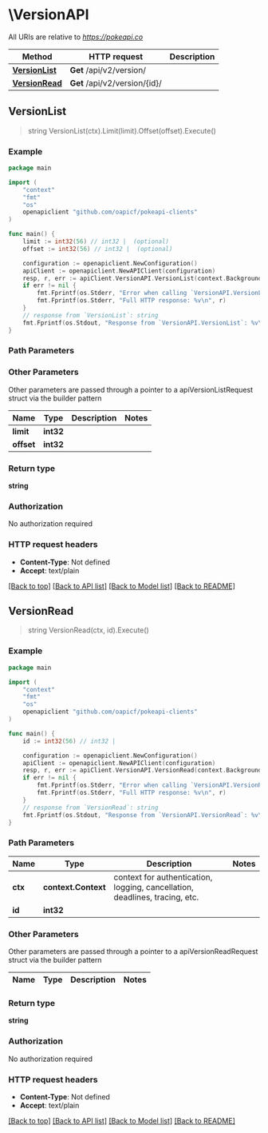 # \VersionAPI

All URIs are relative to *https://pokeapi.co*

Method | HTTP request | Description
------------- | ------------- | -------------
[**VersionList**](VersionAPI.md#VersionList) | **Get** /api/v2/version/ | 
[**VersionRead**](VersionAPI.md#VersionRead) | **Get** /api/v2/version/{id}/ | 



## VersionList

> string VersionList(ctx).Limit(limit).Offset(offset).Execute()



### Example

```go
package main

import (
	"context"
	"fmt"
	"os"
	openapiclient "github.com/oapicf/pokeapi-clients"
)

func main() {
	limit := int32(56) // int32 |  (optional)
	offset := int32(56) // int32 |  (optional)

	configuration := openapiclient.NewConfiguration()
	apiClient := openapiclient.NewAPIClient(configuration)
	resp, r, err := apiClient.VersionAPI.VersionList(context.Background()).Limit(limit).Offset(offset).Execute()
	if err != nil {
		fmt.Fprintf(os.Stderr, "Error when calling `VersionAPI.VersionList``: %v\n", err)
		fmt.Fprintf(os.Stderr, "Full HTTP response: %v\n", r)
	}
	// response from `VersionList`: string
	fmt.Fprintf(os.Stdout, "Response from `VersionAPI.VersionList`: %v\n", resp)
}
```

### Path Parameters



### Other Parameters

Other parameters are passed through a pointer to a apiVersionListRequest struct via the builder pattern


Name | Type | Description  | Notes
------------- | ------------- | ------------- | -------------
 **limit** | **int32** |  | 
 **offset** | **int32** |  | 

### Return type

**string**

### Authorization

No authorization required

### HTTP request headers

- **Content-Type**: Not defined
- **Accept**: text/plain

[[Back to top]](#) [[Back to API list]](../README.md#documentation-for-api-endpoints)
[[Back to Model list]](../README.md#documentation-for-models)
[[Back to README]](../README.md)


## VersionRead

> string VersionRead(ctx, id).Execute()



### Example

```go
package main

import (
	"context"
	"fmt"
	"os"
	openapiclient "github.com/oapicf/pokeapi-clients"
)

func main() {
	id := int32(56) // int32 | 

	configuration := openapiclient.NewConfiguration()
	apiClient := openapiclient.NewAPIClient(configuration)
	resp, r, err := apiClient.VersionAPI.VersionRead(context.Background(), id).Execute()
	if err != nil {
		fmt.Fprintf(os.Stderr, "Error when calling `VersionAPI.VersionRead``: %v\n", err)
		fmt.Fprintf(os.Stderr, "Full HTTP response: %v\n", r)
	}
	// response from `VersionRead`: string
	fmt.Fprintf(os.Stdout, "Response from `VersionAPI.VersionRead`: %v\n", resp)
}
```

### Path Parameters


Name | Type | Description  | Notes
------------- | ------------- | ------------- | -------------
**ctx** | **context.Context** | context for authentication, logging, cancellation, deadlines, tracing, etc.
**id** | **int32** |  | 

### Other Parameters

Other parameters are passed through a pointer to a apiVersionReadRequest struct via the builder pattern


Name | Type | Description  | Notes
------------- | ------------- | ------------- | -------------


### Return type

**string**

### Authorization

No authorization required

### HTTP request headers

- **Content-Type**: Not defined
- **Accept**: text/plain

[[Back to top]](#) [[Back to API list]](../README.md#documentation-for-api-endpoints)
[[Back to Model list]](../README.md#documentation-for-models)
[[Back to README]](../README.md)

